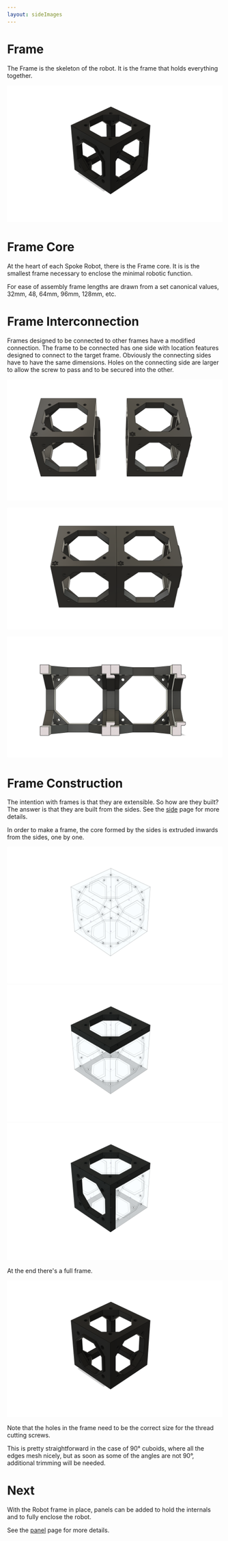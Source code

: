 ```yaml
---
layout: sideImages
---
```


# Frame

The Frame is the skeleton of the robot.  It is the frame that holds everything together.

![](images/Frame.png)

# Frame Core

At the heart of each Spoke Robot, there is the Frame core.  It is is the smallest frame necessary to enclose the minimal robotic function.

<ModelViewer src="Cuboid_96x_64_32_4mm.glb" height={480} expandedHeight={480} name="Cuboid 96 64 32" shadingMode="DARK" edgesMode="LIGHT GRAY" />

For ease of assembly frame lengths are drawn from a set canonical values, 32mm, 48, 64mm, 96mm, 128mm, etc.  

# Frame Interconnection

Frames designed to be connected to other frames have a modified connection.  The frame to be connected has one side with location features designed to connect to the target frame.  Obviously the connecting sides have to have the same dimensions.  Holes on the connecting side are larger to allow the screw to pass and to be secured into the other.

<ModelViewer src="CuboidExtension_32_64_32_4mm.stl" height={480} expandedHeight={480} name="Cuboid 96 64 32" shadingMode="DARK" edgesMode="LIGHT GRAY" />

![](images/FrameExtension.png)

![](images/FrameExtensionJoined.png)

![](images/FrameExtensionCross.png)

# Frame Construction

The intention with frames is that they are extensible.  So how are they built?  The answer is that they are built from the sides.  See the [side](/docs/spoke-body/side) page for more details.

In order to make a frame, the core formed by the sides is extruded inwards from the sides, one by one.

![](images/Sides.png)
![](images/Sides_frame_1.png)
![](images/Sides_frame_2.png)

At the end there's a full frame.

![](images/Frame.png)

Note that the holes in the frame need to be the correct size for the thread cutting screws.

This is pretty straightforward in the case of 90° cuboids, where all the edges mesh nicely, but as soon as some of the angles are not 90°, additional trimming will be needed.

# Next

With the Robot frame in place, panels can be added to hold the internals and to fully enclose the robot.

See the [panel](/docs/spoke-body/panel) page for more details.
